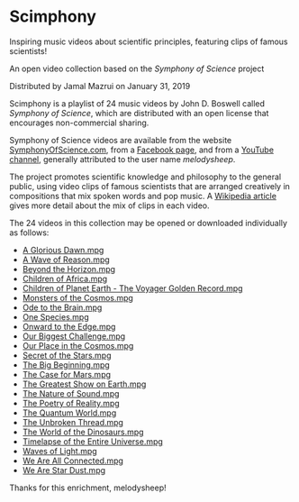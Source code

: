 ﻿# Scimphony
Inspiring music videos about scientific principles, featuring clips of famous scientists!

An open video collection based on the *Symphony of Science* project

Distributed by Jamal Mazrui on January 31, 2019

Scimphony is a playlist of 24 music videos by John D. Boswell called *Symphony of Science*, which are distributed with an open license that encourages non-commercial sharing.

Symphony of Science videos are available from the website [SymphonyOfScience.com](http://SymphonyOfScience.com), from a [Facebook page](https://www.facebook.com/Symphony-of-Science-370898037745/), and from a [YouTube channel](https://www.youtube.com/user/melodysheep), generally attributed to the user name *melodysheep*.

The project promotes scientific knowledge and philosophy to the general public, using video clips of famous scientists that are arranged creatively in compositions that mix spoken words and pop music.  A [Wikipedia article](https://en.wikipedia.org/wiki/Symphony_of_Science) gives more detail about the mix of clips in each video.

The 24 videos in this collection may be opened or downloaded individually as follows:

- [A Glorious Dawn.mpg](https://github.com/jamalmazrui/Scimphony/raw/master/A%20Glorious%20Dawn%20-%20Symphony%20of%20Science.mpg)
- [A Wave of Reason.mpg](https://github.com/jamalmazrui/Scimphony/raw/master/A%20Wave%20of%20Reason%20-%20Symphony%20of%20Science.mpg)
- [Beyond the Horizon.mpg](https://github.com/jamalmazrui/Scimphony/raw/master/Beyond%20the%20Horizon%20-%20Symphony%20of%20Science.mpg)
- [Children of Africa.mpg](https://github.com/jamalmazrui/Scimphony/raw/master/Children%20of%20Africa%20-%20Symphony%20of%20Science.mpg)
- [Children of Planet Earth - The Voyager Golden Record.mpg](https://github.com/jamalmazrui/Scimphony/raw/master/Children%20of%20Planet%20Earth%20-%20The%20Voyager%20Golden%20Record%20-%20Symphony%20of%20Science.mpg)
- [Monsters of the Cosmos.mpg](https://github.com/jamalmazrui/Scimphony/raw/master/Monsters%20of%20the%20Cosmos%20-%20Symphony%20of%20Science.mpg)
- [Ode to the Brain.mpg](https://github.com/jamalmazrui/Scimphony/raw/master/Ode%20to%20the%20Brain%20-%20Symphony%20of%20Science.mpg)
- [One Species.mpg](https://github.com/jamalmazrui/Scimphony/raw/master/One%20Species%20-%20Symphony%20of%20Science.mpg)
- [Onward to the Edge.mpg](https://github.com/jamalmazrui/Scimphony/raw/master/Onward%20to%20the%20Edge%20-%20Symphony%20of%20Science.mpg)
- [Our Biggest Challenge.mpg](https://github.com/jamalmazrui/Scimphony/raw/master/Our%20Biggest%20Challenge%20-%20Symphony%20of%20Science.mpg)
- [Our Place in the Cosmos.mpg](https://github.com/jamalmazrui/Scimphony/raw/master/Our%20Place%20in%20the%20Cosmos%20-%20Symphony%20of%20Science.mpg)
- [Secret of the Stars.mpg](https://github.com/jamalmazrui/Scimphony/raw/master/Secret%20of%20the%20Stars%20-%20Symphony%20of%20Science.mpg)
- [The Big Beginning.mpg](https://github.com/jamalmazrui/Scimphony/raw/master/The%20Big%20Beginning%20-%20Symphony%20of%20Science.mpg)
- [The Case for Mars.mpg](https://github.com/jamalmazrui/Scimphony/raw/master/The%20Case%20for%20Mars%20-%20Symphony%20of%20Science.mpg)
- [The Greatest Show on Earth.mpg](https://github.com/jamalmazrui/Scimphony/raw/master/The%20Greatest%20Show%20on%20Earth%20-%20Symphony%20of%20Science.mpg)
- [The Nature of Sound.mpg](https://github.com/jamalmazrui/Scimphony/raw/master/The%20Nature%20of%20Sound%20-%20Symphony%20of%20Science.mpg)
- [The Poetry of Reality.mpg](https://github.com/jamalmazrui/Scimphony/raw/master/The%20Poetry%20of%20Reality%20-%20Symphony%20of%20Science.mpg)
- [The Quantum World.mpg](https://github.com/jamalmazrui/Scimphony/raw/master/The%20Quantum%20World%20-%20Symphony%20of%20Science.mpg)
- [The Unbroken Thread.mpg](https://github.com/jamalmazrui/Scimphony/raw/master/The%20Unbroken%20Thread%20-%20Symphony%20of%20Science.mpg)
- [The World of the Dinosaurs.mpg](https://github.com/jamalmazrui/Scimphony/raw/master/The%20World%20of%20the%20Dinosaurs%20-%20Symphony%20of%20Science.mpg)
- [Timelapse of the Entire Universe.mpg](https://github.com/jamalmazrui/Scimphony/raw/master/Timelapse%20of%20the%20Entire%20Universe%20-%20Symphony%20of%20Science.mpg)
- [Waves of Light.mpg](https://github.com/jamalmazrui/Scimphony/raw/master/Waves%20of%20Light%20-%20Symphony%20of%20Science.mpg)
- [We Are All Connected.mpg](https://github.com/jamalmazrui/Scimphony/raw/master/We%20Are%20All%20Connected%20-%20Symphony%20of%20Science.mpg)
- [We Are Star Dust.mpg](https://github.com/jamalmazrui/Scimphony/raw/master/We%20Are%20Star%20Dust%20-%20Symphony%20of%20Science.mpg)

Thanks for this enrichment, melodysheep!
